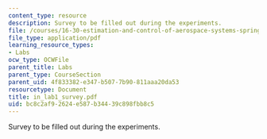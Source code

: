 ```yaml
---
content_type: resource
description: Survey to be filled out during the experiments.
file: /courses/16-30-estimation-and-control-of-aerospace-systems-spring-2004/bc8c2af92624e587b34439c898fbb8c5_in_lab1_survey.pdf
file_type: application/pdf
learning_resource_types:
- Labs
ocw_type: OCWFile
parent_title: Labs
parent_type: CourseSection
parent_uid: 4f833382-e347-b507-7b90-811aaa20da53
resourcetype: Document
title: in_lab1_survey.pdf
uid: bc8c2af9-2624-e587-b344-39c898fbb8c5
---
```

Survey to be filled out during the experiments.

